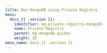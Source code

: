 ```yaml
---
title: Run MongoDB using Private Registry
menu:
  docs_{{ .version }}:
    identifier: mg-private-registry-mongodb
    name: Private Registry
    parent: mg-mongodb-guides
    weight: 30
menu_name: docs_{{ .version }}
---
```

